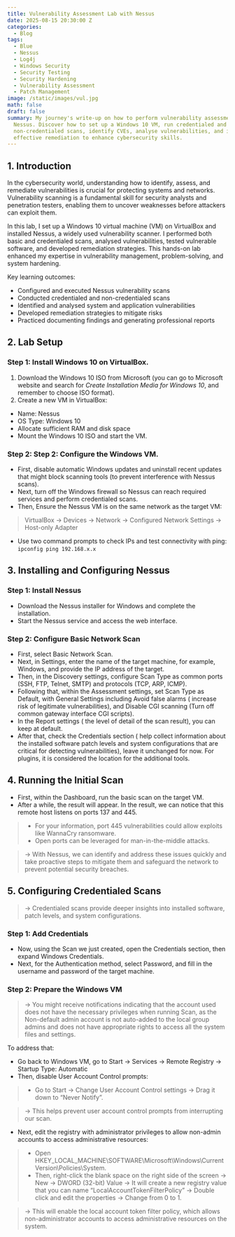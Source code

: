 ```yaml
---
title: Vulnerability Assessment Lab with Nessus
date: 2025-08-15 20:30:00 Z
categories:
  - Blog
tags:
  - Blue
  - Nessus
  - Log4j
  - Windows Security
  - Security Testing
  - Security Hardening
  - Vulnerability Assessment
  - Patch Management
image: /static/images/vul.jpg
math: false
draft: false
summary: My journey's write-up on how to perform vulnerability assessment with
  Nessus. Discover how to set up a Windows 10 VM, run credentialed and
  non-credentialed scans, identify CVEs, analyse vulnerabilities, and implement
  effective remediation to enhance cybersecurity skills.
---
```

## 1. Introduction

In the cybersecurity world, understanding how to identify, assess, and remediate vulnerabilities is crucial for protecting systems and networks. Vulnerability scanning is a fundamental skill for security analysts and penetration testers, enabling them to uncover weaknesses before attackers can exploit them.

In this lab, I set up a Windows 10 virtual machine (VM) on VirtualBox and installed Nessus, a widely used vulnerability scanner. I performed both basic and credentialed scans, analysed vulnerabilities, tested vulnerable software, and developed remediation strategies. This hands-on lab enhanced my expertise in vulnerability management, problem-solving, and system hardening.

Key learning outcomes:

* Configured and executed Nessus vulnerability scans
* Conducted credentialed and non-credentialed scans
* Identified and analysed system and application vulnerabilities
* Developed remediation strategies to mitigate risks
* Practiced documenting findings and generating professional reports

## 2. Lab Setup

### Step 1: Install Windows 10 on VirtualBox.

1. Download the Windows 10 ISO from Microsoft (you can go to  Microsoft website and search for *Create Installation Media for Windows 10*, and remember to choose ISO format).
2. Create a new VM in VirtualBox:

* Name: Nessus
* OS Type: Windows 10
* Allocate sufficient RAM and disk space
* Mount the Windows 10 ISO and start the VM.

### Step  2: Step 2: Configure the Windows VM.
* First, disable automatic Windows updates and uninstall recent updates that might block scanning tools (to prevent interference with Nessus scans).
* Next, turn off the Windows firewall so Nessus can reach required services and perform credentialed scans.
* Then, Ensure the Nessus VM is on the same network as the target VM:
> VirtualBox → Devices → Network → Configured Network Settings → Host-only Adapter
* Use two command prompts to check IPs and test connectivity with ping:
`ipconfig
ping 192.168.x.x`
## 3. Installing and Configuring Nessus
### Step 1: Install Nessus
- Download the Nessus installer for Windows and complete the installation.
- Start the Nessus service and access the web interface.
### Step 2: Configure Basic Network Scan
- First, select Basic Network Scan.
- Next, in Settings, enter the name of the target machine, for example, Windows, and provide the IP address of the target.
- Then, in the Discovery settings, configure Scan Type as common ports (SSH, FTP, Telnet, SMTP) and protocols (TCP, ARP, ICMP).
- Following that, within the Assessment settings, set Scan Type as Default, with General Settings including Avoid false alarms ( increase risk of legitimate vulnerabilities), and Disable CGI scanning (Turn off common gateway interface CGI scripts). 
- In the Report settings ( the level of detail of the scan result), you can keep at default.
- After that, check the Credentials section ( help collect information about the installed software patch levels and system configurations that are critical for detecting vulnerabilities), leave it unchanged for now. For plugins, it is considered the location for the additional tools.
## 4. Running the Initial Scan
- First, within the Dashboard, run the basic scan on the target VM.
- After a while, the result will appear. In the result, we can notice that this remote host listens on ports 137 and 445.
> - For your information, port 445 vulnerabilities could allow exploits like WannaCry ransomware.
> - Open ports can be leveraged for man-in-the-middle attacks.

> → With Nessus, we can identify and address these issues quickly and take proactive steps to mitigate them and safeguard the network to prevent potential security breaches.
## 5. Configuring Credentialed Scans
> → Credentialed scans provide deeper insights into installed software, patch levels, and system configurations.
### Step 1: Add Credentials
- Now, using the Scan we just created, open the Credentials section, then expand Windows Credentials.
- Next, for the Authentication method, select Password, and fill in the username and password of the target machine.
### Step 2: Prepare the Windows VM
> → You might receive notifications indicating that the account used does not have the necessary privileges when running Scan, as the Non-default admin account is not auto-added to the local group admins and does not have appropriate rights to access all the system files and settings.

To address that:
- Go back to Windows VM, go to Start → Services → Remote Registry → Startup Type: Automatic
- Then, disable User Account Control prompts:
> - Go to Start → Change User Account Control settings → Drag it down to “Never Notify”.
 
> → This helps prevent user account control prompts from interrupting our scan.

- Next, edit the registry with administrator privileges to allow non-admin accounts to access administrative resources:
> - Open HKEY_LOCAL_MACHINE\SOFTWARE\Microsoft\Windows\CurrentVersion\Policies\System. 
> - Then, right-click the blank space on the right side of the screen → New → DWORD (32-bit) Value → It will create a new registry value that you can name “LocalAccountTokenFilterPolicy” → Double click and edit the properties → Change from 0 to 1.

> → This will enable the local account token filter policy, which allows non-administrator accounts to access administrative resources on the system.


